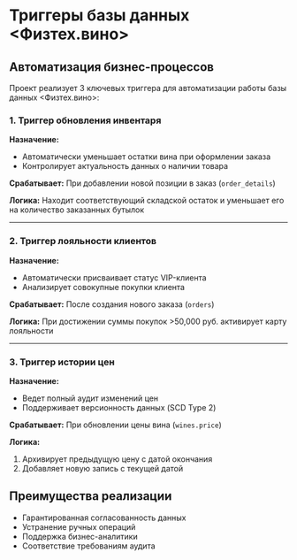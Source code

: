 # Триггеры базы данных <Физтех.вино>

## Автоматизация бизнес-процессов

Проект реализует 3 ключевых триггера для автоматизации работы базы данных <Физтех.вино>:

### 1. Триггер обновления инвентаря
**Назначение:**
- Автоматически уменьшает остатки вина при оформлении заказа
- Контролирует актуальность данных о наличии товара

**Срабатывает:**
При добавлении новой позиции в заказ (`order_details`)

**Логика:**
Находит соответствующий складской остаток и уменьшает его на количество заказанных бутылок

---

### 2. Триггер лояльности клиентов
**Назначение:**
- Автоматически присваивает статус VIP-клиента
- Анализирует совокупные покупки клиента

**Срабатывает:**
После создания нового заказа (`orders`)

**Логика:**
При достижении суммы покупок >50,000 руб. активирует карту лояльности

---

### 3. Триггер истории цен
**Назначение:**
- Ведет полный аудит изменений цен
- Поддерживает версионность данных (SCD Type 2)

**Срабатывает:**
При обновлении цены вина (`wines.price`)

**Логика:**
1. Архивирует предыдущую цену с датой окончания
2. Добавляет новую запись с текущей датой

## Преимущества реализации
- Гарантированная согласованность данных
- Устранение ручных операций
- Поддержка бизнес-аналитики
- Соответствие требованиям аудита

